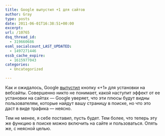 ```yaml
---
title: Google выпустил +1 для сайтов
author: Gray
type: posts
date: 2011-06-01T16:38:51+00:00
excerpt:
url: /10765
dsq_thread_id:
  - 319660686
esml_socialcount_LAST_UPDATED:
  - 1497271446
essb_cache_expire:
  - 1615977043
categories:
  - Uncategorized

---
```








Как и ожидалось, Google [выпустил][1] кнопку &#171;+1&#187; для установки на вебсайты. Совершенно никто не понимает, какой наступит эффект от ее установки на сайтах — Google уверяет, что эти плюсы будут видны пользователям, которые найдут вашу страницу в поиске, но что это даст в виде трафика — неясно.

Тем не менее, я себе поставил, пусть будет. Тем более, что теперь эту же функцию в поиске можно включить на сайте и пользоваться. Опять же, с неясной целью.

 [1]: http://googleblog.blogspot.com/2011/06/1-button-for-websites-recommend-content.html